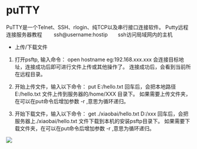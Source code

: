 # puTTY #
PuTTY是一个Telnet、SSH、rlogin、纯TCP以及串行接口连接软件。
Putty远程连接服务器教程
　　ssh@username:hostip　　ssh访问局域网内的主机

- 上传/下载文件

1. 打开psftp,
输入命令： open hostname  eg:192.168.xxx.xxx
会连接目标地址，连接成功后即可进行文件上传或其他操作了。
连接成功后，会看到当前所在远程目录。

2. 开始上传文件，输入以下命令：
put E:/hello.txt 
回车后，会把本地路径 E:/hello.txt 文件上传到服务器的/home/XXX 目录下。
如果需要上传文件夹，在可以在put命令后增加参数 -r ,意思为循环递归。

2. 开始下载文件，输入以下命令：
get ./xiaobai/hello.txt D:/xxx
回车后，会把服务器上./xiaobai/hello.txt 文件下载到本机的安装psftp目录下。
如果需要下载文件夹，在可以在put命令后增加参数 -r ,意思为循环递归。

![](https://i.imgur.com/5KVpToW.png)


